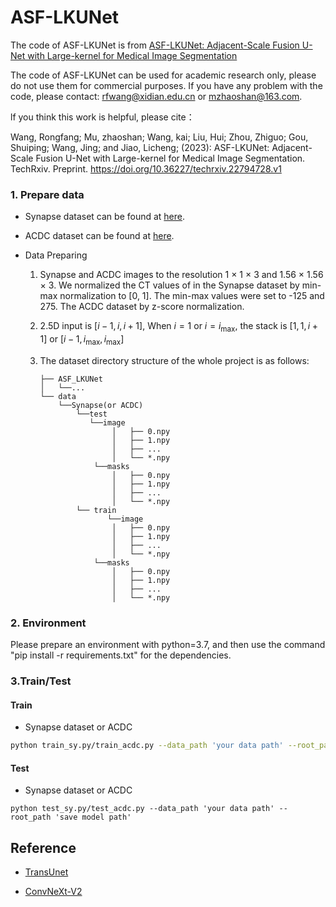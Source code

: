 # ASF-LKUNet

The code of ASF-LKUNet is from [ASF-LKUNet: Adjacent-Scale Fusion U-Net with Large-kernel for Medical Image Segmentation](https://www.techrxiv.org/articles/preprint/ASF-LKUNet_Adjacent-Scale_Fusion_U-Net_with_Large-kernel_for_Medical_Image_Segmentation/22794728)

The code of ASF-LKUNet can be used for academic research only, please do not use them for commercial purposes. If you have any problem with the code, please contact: rfwang@xidian.edu.cn or mzhaoshan@163.com.

lf you think this work is helpful, please cite：

Wang, Rongfang; Mu, zhaoshan; Wang, kai; Liu, Hui; Zhou, Zhiguo; Gou, Shuiping; Wang, Jing; and Jiao, Licheng; (2023): ASF-LKUNet: Adjacent-Scale Fusion U-Net with Large-kernel for Medical Image Segmentation. TechRxiv. Preprint. https://doi.org/10.36227/techrxiv.22794728.v1

### 1. Prepare data

- Synapse dataset can be found at [here](https://www.synapse.org/#!Synapse:syn3193805/wiki/217789).

- ACDC dataset can be found at [here](https://www.creatis.insa-lyon.fr/Challenge/acdc/). 

- Data Preparing

  1. Synapse and ACDC images to the resolution 1 × 1 × 3  and 1.56 × 1.56 × 3. We normalized the CT values of in the Synapse dataset by min-max normalization to [0, 1]. The min-max values were set to -125 and 275. The ACDC dataset by z-score normalization.

  2. 2.5D input is $[i-1, i, i+1]$, When $i=1$ or $i=i_{\max }$, the stack is $[1, 1, i+1]$ or $[i-1, i_{\max }, i_{\max }]$

  3. The dataset directory structure of the whole project is as follows:
  
     ```
     ├── ASF_LKUNet
     │   └──...
     └── data
         └──Synapse(or ACDC)
             └──test
             	└──image
                     │   ├── 0.npy
                     │   ├── 1.npy
                     │   ├── ...
                     │   └── *.npy
                 └──masks
                     │   ├── 0.npy
                     │   ├── 1.npy
                     │   ├── ...
                     │   └── *.npy
             └── train
            		└──image
                     │   ├── 0.npy
                     │   ├── 1.npy
                     │   ├── ...
                     │   └── *.npy
                 └──masks
                     │   ├── 0.npy
                     │   ├── 1.npy
                     │   ├── ...
                     │   └── *.npy
     ```
     
     

### 2. Environment

Please prepare an environment with python=3.7, and then use the command "pip install -r requirements.txt" for the dependencies.

### 3.Train/Test

#### Train

- Synapse dataset or ACDC

```bash
python train_sy.py/train_acdc.py --data_path 'your data path' --root_path 'your main path' 
```

#### Test

- Synapse dataset or ACDC

```
python test_sy.py/test_acdc.py --data_path 'your data path' --root_path 'save model path' 
```



## Reference
* [TransUnet](https://github.com/Beckschen/TransUNet?utm_source=catalyzex.com)

* [ConvNeXt-V2](https://github.com/facebookresearch/ConvNeXt-V2)

  

